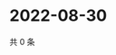 # 2022-08-30

共 0 条

<!-- BEGIN WEIBO -->
<!-- 最后更新时间 Tue Aug 30 2022 02:06:54 GMT+0800 (China Standard Time) -->

<!-- END WEIBO -->

